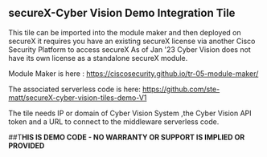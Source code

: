 ## secureX-Cyber Vision Demo Integration Tile
This tile can be imported into the module maker and then deployed on secureX it requires you have an existing secureX license via another
Cisco Security Platform to access secureX As of Jan '23 Cyber Vision does not have its own license as a standalone secureX module.

Module Maker is here : https://ciscosecurity.github.io/tr-05-module-maker/

The associated serverless code is here:
https://github.com/ste-matt/secureX-cyber-vision-tiles-demo-V1

The tile needs IP or domain of Cyber Vision System ,the Cyber Vision  API token and a URL to connect to the middleware serverless code.

##T**HIS IS DEMO CODE - NO WARRANTY OR SUPPORT IS IMPLIED OR PROVIDED**

